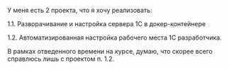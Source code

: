 У меня есть 2 проекта, что я хочу реализовать:

1.1. Разворачивание и настройка сервера 1С в докер-контейнере

1.2. Автоматизированная настройка рабочего места 1С разработчика.

В рамках отведенного времени на курсе, думаю, что скорее всего справлюсь лишь с проектом п. 1.2.
